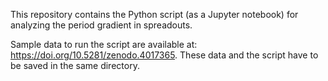 This repository contains the Python script (as a Jupyter notebook) for analyzing the period gradient in spreadouts.

Sample data to run the script are available at: https://doi.org/10.5281/zenodo.4017365. These data and the script have to be saved in the same directory.
